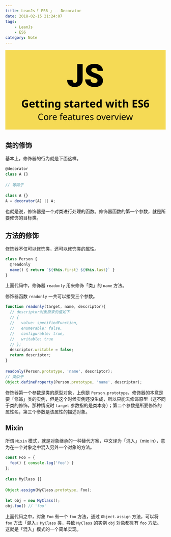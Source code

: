 ```yaml
---
title: LeanJs「 ES6 」-- Decorator
date: 2018-02-15 21:24:07
tags: 
    - LeanJs
    - ES6
category: Note    
---
```


![Js](LeanJSDecorator/js.png)

<!--more-->

## 类的修饰

基本上，修饰器的行为就是下面这样。

```js
@decorator
class A {}

// 等同于

class A {}
A = decorator(A) || A;
```

也就是说，修饰器是一个对类进行处理的函数。修饰器函数的第一个参数，就是所要修饰的目标类。

## 方法的修饰

修饰器不仅可以修饰类，还可以修饰类的属性。

```js
class Person {
  @readonly
  name() { return `${this.first} ${this.last}` }
}
```

上面代码中，修饰器 `readonly` 用来修饰「类」的 `name` 方法。

修饰器函数 `readonly` 一共可以接受三个参数。

```js
function readonly(target, name, descriptor){
  // descriptor对象原来的值如下
  // {
  //   value: specifiedFunction,
  //   enumerable: false,
  //   configurable: true,
  //   writable: true
  // };
  descriptor.writable = false;
  return descriptor;
}

readonly(Person.prototype, 'name', descriptor);
// 类似于
Object.defineProperty(Person.prototype, 'name', descriptor);
```

修饰器第一个参数是类的原型对象，上例是 `Person.prototype`，修饰器的本意是要「修饰」类的实例，但是这个时候实例还没生成，所以只能去修饰原型（这不同于类的修饰，那种情况时 `target` 参数指的是类本身）；第二个参数是所要修饰的属性名，第三个参数是该属性的描述对象。

## Mixin

所谓 `Mixin` 模式，就是对象继承的一种替代方案，中文译为「混入」（mix in），意为在一个对象之中混入另外一个对象的方法。

```js
const Foo = {
  foo() { console.log('foo') }
};

class MyClass {}

Object.assign(MyClass.prototype, Foo);

let obj = new MyClass();
obj.foo() // 'foo'
```

上面代码之中，对象 `Foo` 有一个 `foo` 方法，通过 `Object.assign` 方法，可以将 `foo` 方法「混入」`MyClass` 类，导致 `MyClass` 的实例 `obj` 对象都具有 `foo` 方法。这就是「混入」模式的一个简单实现。